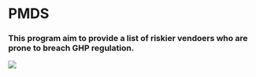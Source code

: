 # PMDS

### This program aim to provide a list of riskier vendoers who are prone to breach GHP regulation.  

![](https://i.imgur.com/C5BdHwc.png=50x10)
